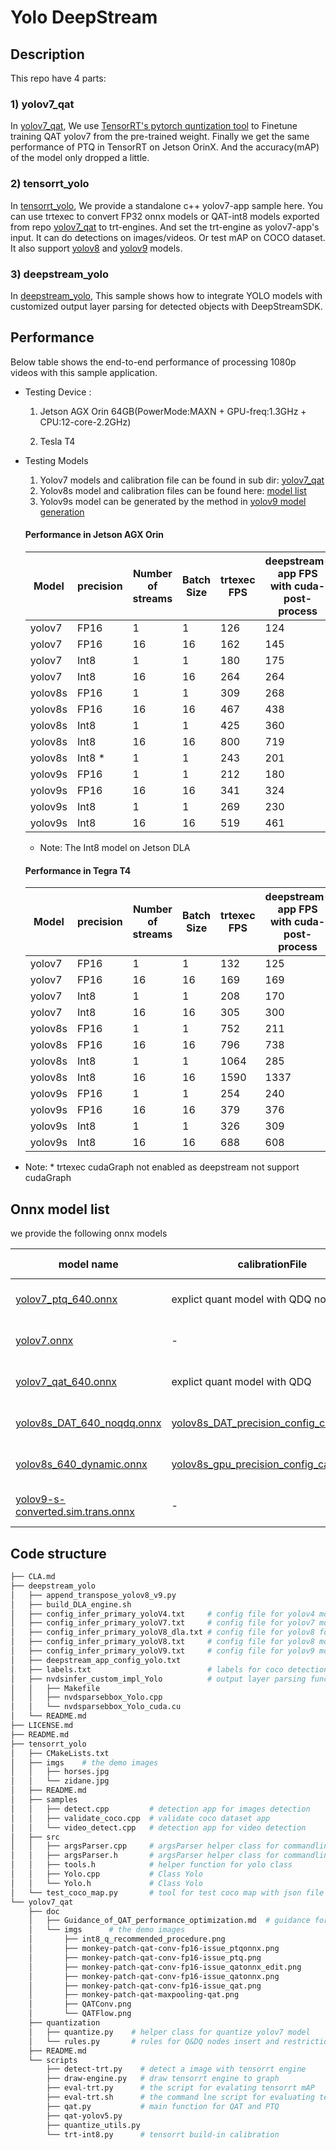 # Yolo DeepStream

##  Description

This repo have 4 parts:
### 1) yolov7_qat
In [yolov7_qat](yolov7_qat), We use [TensorRT's pytorch quntization tool](https://github.com/NVIDIA/TensorRT/tree/main/tools/pytorch-quantization) to Finetune training QAT yolov7 from the pre-trained weight. 
Finally we get the same performance of PTQ in TensorRT on Jetson OrinX. And the accuracy(mAP) of the model only dropped a little.

### 2) tensorrt_yolo
In [tensorrt_yolo](tensorrt_yolo), We provide a standalone c++ yolov7-app sample here. You can use trtexec to convert FP32 onnx models or QAT-int8 models exported from repo [yolov7_qat](yolov7_qat) to trt-engines. And set the trt-engine as yolov7-app's input. It can do detections on images/videos. Or test mAP on COCO dataset. It also support [yolov8](#onnx-model-list) and [yolov9](#onnx-model-list) models.

### 3) deepstream_yolo
In [deepstream_yolo](deepstream_yolo), This sample shows how to integrate YOLO models with customized output layer parsing for detected objects with DeepStreamSDK.

## Performance

Below table shows the end-to-end performance of processing 1080p videos with this sample application.
- Testing Device : 

  1. Jetson AGX Orin 64GB(PowerMode:MAXN + GPU-freq:1.3GHz + CPU:12-core-2.2GHz)

  2. Tesla T4

- Testing Models
  1. Yolov7 models and calibration file can be found in sub dir: [yolov7_qat](./yolov7_qat/README.md#description)
  2. Yolov8s model and calibration files can be found here: [model list](#onnx-model-list)
  3. Yolov9s model can be generated by the method in [yolov9 model generation](deepstream_yolo/#yolov9)

  #### Performance in Jetson AGX Orin
  |Model |precision      |Number <br>of streams | Batch Size | trtexec FPS| deepstream-app FPS<br>with cuda-post-process |
  |--------------|-----------    |-----------    |----------------- | -----------|----------- |
  |yolov7 |    FP16         |  1               |     1      |       126  | 124       |
  |yolov7 |    FP16         |  16              |    16      |       162  | 145       |
  |yolov7 |    Int8         |  1               |     1      |       180  | 175       |
  |yolov7 |    Int8         |  16              |    16      |       264  | 264       |
  |yolov8s |    FP16         |    1               |     1      |   309      | 268  |
  |yolov8s |    FP16         |  16              |    16      |   467      | 438  |
  |yolov8s |  Int8         |  1               |     1      |   425      | 360  |
  |yolov8s |  Int8         |  16              |    16      |   800      | 719  |
  |yolov8s |   Int8 *       |  1               |     1      |   243      | 201 |
  |yolov9s|   FP16         |  1               |     1      |  212    |  180   |
  |yolov9s|   FP16         |  16              |    16      |  341    |  324   |
  |yolov9s|    Int8         |  1               |     1      |  269    |  230   |
  |yolov9s|   Int8         |  16              |    16      |  519    |  461   |

  - Note: The Int8 model on Jetson DLA


  #### Performance in Tegra T4
  |Model |precision      |Number <br>of streams | Batch Size | trtexec FPS| deepstream-app FPS<br>with cuda-post-process |
  |--------------|-----------|-----------|----------------- | -----------|----------- |
  |yolov7| FP16   |  1          |     1      |      132   | 125       |
  |yolov7| FP16   |  16         |    16      |      169   | 169       |
  |yolov7|  Int8  |  1          |     1      |     208    | 170       |
  |yolov7|  Int8  |  16         |    16      |     305    | 300       |
  |yolov8s| FP16  |  1          |     1      |   752      | 211       | 
  |yolov8s| FP16  |  16         |    16      |   796      | 738       | 
  |yolov8s| Int8  |  1          |     1      |   1064     | 285       | 
  |yolov8s| Int8  |  16         |    16      |   1590     | 1337      |
  |yolov9s| FP16  |  1          |     1      |   254   | 240    | 
  |yolov9s| FP16  |  16         |    16      |   379   | 376    | 
  |yolov9s| Int8  |  1          |     1      |  326    | 309    | 
  |yolov9s| Int8  |  16         |    16      |  688    | 608    | 


 - Note: * trtexec cudaGraph not enabled as deepstream not support cudaGraph


## Onnx model list

we provide the following onnx models


| model name  | calibrationFile      |Hardware              | resolution  | precision | mAP<sup>val<br>0.5:0.95 |
|-----------  |-----------           |-----------------     | ------      | ------      |------      |
|  [yolov7_ptq_640.onnx](https://nvidia.box.com/shared/static/rlv3buq7sei2log2d3beyg1jhjyw59hn)         |  explict quant model with QDQ nodes                |  gpu                   |     batch x 3 x 640 x 640       |  int8 |51.00 |
|  [yolov7.onnx](https://nvidia.box.com/shared/static/rmh8rttesg4cgrysb2qm12udpvd95as1)         |  -                |  gpu                   |     batch x 3 x 640 x 640       |  fp16 | 	51.24|
|  [yolov7_qat_640.onnx](https://nvidia.box.com/shared/static/v1ze885p35hfjl96xtw8s0xbcpv64tfr)         |      explict quant model with QDQ            |  gpu                  |    batch x 3 x 640 x 640       |  int8 | 51.13 |
|  [yolov8s_DAT_640_noqdq.onnx](https://nvidia.box.com/shared/static/ownxazhmtpnlo3jvbkx4r62ffccm8hu5)     |  [yolov8s_DAT_precision_config_calib.cache](https://nvidia.box.com/shared/static/6bua0bo57cb6s44048os9qq9i1xjw5u1)                |  dla                  |     1 x 3 x 640 x 640       | int8 |44.6|
|  [yolov8s_640_dynamic.onnx](https://nvidia.box.com/shared/static/yie26fuadn2wdm21bqqagbjat68ih38p)     |  [yolov8s_gpu_precision_config_calib.cache](https://nvidia.box.com/shared/static/041fltrp4i0u8nv37fy3oj31453bjbp3)                |  gpu                  |     batch x 3 x 640 x 640       | int8/fp16 |44.5/44.9 |
|  [yolov9-s-converted.sim.trans.onnx](https://nvidia.box.com/shared/static/dzch7bx0xlap4hoc5nk9huy72w33wbc9)     |     -            |  gpu                 |     1 x 3 x 640 x 640       | fp16 |46.8|


## Code structure
```bash
├── CLA.md
├── deepstream_yolo
│   ├── append_transpose_yolov8_v9.py
│   ├── build_DLA_engine.sh
│   ├── config_infer_primary_yoloV4.txt     # config file for yolov4 model
│   ├── config_infer_primary_yoloV7.txt     # config file for yolov7 model
│   ├── config_infer_primary_yoloV8_dla.txt # config file for yolov8 for Jetson DLA model
│   ├── config_infer_primary_yoloV8.txt     # config file for yolov8 model
│   ├── config_infer_primary_yoloV9.txt     # config file for yolov9 model
│   ├── deepstream_app_config_yolo.txt
│   ├── labels.txt                          # labels for coco detection
│   ├── nvdsinfer_custom_impl_Yolo          # output layer parsing functions for detected objects for the Yolo model.
│   │   ├── Makefile
│   │   ├── nvdsparsebbox_Yolo.cpp
│   │   └── nvdsparsebbox_Yolo_cuda.cu
│   └── README.md
├── LICENSE.md
├── README.md
├── tensorrt_yolo
│   ├── CMakeLists.txt
│   ├── imgs    # the demo images
│   │   ├── horses.jpg
│   │   └── zidane.jpg
│   ├── README.md
│   ├── samples
│   │   ├── detect.cpp         # detection app for images detection
│   │   ├── validate_coco.cpp  # validate coco dataset app
│   │   └── video_detect.cpp   # detection app for video detection
│   ├── src
│   │   ├── argsParser.cpp     # argsParser helper class for commandline parsing
│   │   ├── argsParser.h       # argsParser helper class for commandline parsing
│   │   ├── tools.h            # helper function for yolo class
│   │   ├── Yolo.cpp           # Class Yolo
│   │   └── Yolo.h             # Class Yolo
│   └── test_coco_map.py       # tool for test coco map with json file
└── yolov7_qat
    ├── doc
    │   ├── Guidance_of_QAT_performance_optimization.md  # guidance for Q&DQ insert and placement for pytorch-quantization tool
    │   └── imgs      # the demo images
    │       ├── int8_q_recommended_procedure.png
    │       ├── monkey-patch-qat-conv-fp16-issue_ptqonnx.png
    │       ├── monkey-patch-qat-conv-fp16-issue_ptq.png
    │       ├── monkey-patch-qat-conv-fp16-issue_qatonnx_edit.png
    │       ├── monkey-patch-qat-conv-fp16-issue_qatonnx.png
    │       ├── monkey-patch-qat-conv-fp16-issue_qat.png
    │       ├── monkey-patch-qat-maxpooling-qat.png
    │       ├── QATConv.png
    │       └── QATFlow.png
    ├── quantization
    │   ├── quantize.py    # helper class for quantize yolov7 model
    │   └── rules.py       # rules for Q&DQ nodes insert and restrictions
    ├── README.md
    └── scripts
        ├── detect-trt.py    # detect a image with tensorrt engine
        ├── draw-engine.py   # draw tensorrt engine to graph
        ├── eval-trt.py      # the script for evalating tensorrt mAP
        ├── eval-trt.sh      # the command lne script for evaluating tensorrt mAP
        ├── qat.py           # main function for QAT and PTQ
        ├── qat-yolov5.py
        ├── quantize_utils.py
        └── trt-int8.py      # tensorrt build-in calibration
```
